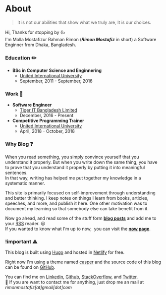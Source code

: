 # About


> It is not our abilities that show what we truly are, It is our choices.

Hi, Thanks for stopping by :thumbsup: <br>
I'm Molla Mostafizur Rahman Rimon (_**Rimon Mostafiz**_ in short) a Software Enginner from Dhaka, Bangladesh.

### Education :pencil2:
- **BSc in Computer Science and Enginnering**
    - [United International University](http://www.uiu.ac.bd/)
    - September, 2011 - September, 2016

### Work :office:

* **Software Engineer**
    - [Tiger IT Bangladesh Limited](http://www.tigerit.com/)
    - December, 2016 - Present
* **Competitive Programming Trainer**
    - [United International University](http://www.uiu.ac.bd/)
    - April, 2018 - October, 2018

### Why Blog :question:
When you read something, you simply convince yourself that you understand it properly. But when you write down the same thing, you have to prove that you understand it properly by putting it into meaningful sentences.<br>
In that way, writing has helped me put together my knowledge in a systematic manner.

This site is primarily focused on self-improvement through understanding and better thinking. I keep notes on things I learn from books, articles, speeches, and more, and publish it here. One other motivation was to document my learning so that somebody else can take benefit from it.

Now go ahead, and read some of the stuff form **[blog posts](/posts)** and add me to your [RSS](/index.xml) reader. :smiley: <br>
If you wanted to know what I'm up to now,  you can visit the **[now page](/pages/now)**.

### !important :warning:
This blog is built using [Hugo](https://gohugo.io/) and hosted in [Netlify](https://www.netlify.com/) for free.

Right now I'm using a theme named [casper](https://github.com/vjeantet/hugo-theme-casper) and the source code of this blog can be found on [GitHub](https://github.com/rimonmostafiz/weblog).

You can find me on [Linkedin](https://linkedin.com/in/rimonmostafiz), [Github](https://github.com/rimonmostafiz), [StackOverflow](https://stackoverflow.com/users/4426099/rimonmostafiz), and [Twitter](https://twitter.com/rimonmostafiz).<br>
:e-mail: If you are want to contact me for anything, just drop me an mail at _rimonmostafiz[at]gmail[dot]com_

